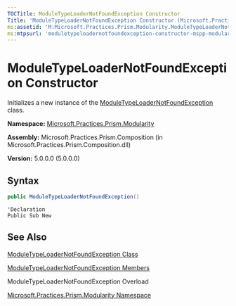 ```yaml
---
TOCTitle: ModuleTypeLoaderNotFoundException Constructor
Title: 'ModuleTypeLoaderNotFoundException Constructor (Microsoft.Practices.Prism.Modularity)'
ms:assetid: 'M:Microsoft.Practices.Prism.Modularity.ModuleTypeLoaderNotFoundException.\#ctor'
ms:mtpsurl: 'moduletypeloadernotfoundexception-constructor-mspp-modularity.md'
---
```


# ModuleTypeLoaderNotFoundException Constructor

Initializes a new instance of the [ModuleTypeLoaderNotFoundException](/patterns-practices/reference/moduletypeloadernotfoundexception-class-mspp-modularity) class.

**Namespace:** [Microsoft.Practices.Prism.Modularity](/patterns-practices/reference/mspp-modularity-namespace)

**Assembly:** Microsoft.Practices.Prism.Composition (in Microsoft.Practices.Prism.Composition.dll)

**Version:** 5.0.0.0 (5.0.0.0)

## Syntax

```C#
public ModuleTypeLoaderNotFoundException()
```

```VB
'Declaration
Public Sub New
```

## See Also

[ModuleTypeLoaderNotFoundException Class](/patterns-practices/reference/moduletypeloadernotfoundexception-class-mspp-modularity)

[ModuleTypeLoaderNotFoundException Members](/patterns-practices/reference/moduletypeloadernotfoundexception-members-mspp-modularity)

ModuleTypeLoaderNotFoundException Overload

[Microsoft.Practices.Prism.Modularity Namespace](/patterns-practices/reference/mspp-modularity-namespace)
